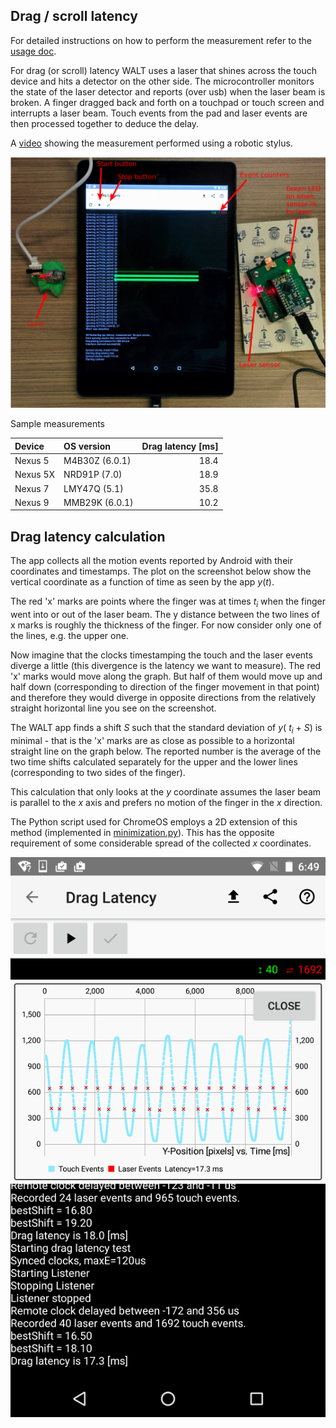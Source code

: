 ## Drag / scroll latency

For detailed instructions on how to perform the measurement refer to the [usage doc](usage/WALT_usage.md#dragscroll-latency).

For drag (or scroll) latency WALT uses a laser that shines across the touch device and hits a detector on the
other side. The microcontroller monitors the state of the laser detector and reports (over usb) when
the laser beam is broken. A finger dragged back and forth on a touchpad or touch screen
and interrupts a laser beam. Touch events from the pad and laser events are then processed together
to deduce the delay.

A [video](https://plus.google.com/+FrancoisBeaufort/posts/XctAif2nv4U) showing the measurement
performed using a robotic stylus.


![Drag/scroll latency measurement](usage/images/drag.png)

Sample measurements

| Device       | OS version     | Drag latency [ms]|
| :---         | :---           |             ---: | 
| Nexus 5      | M4B30Z (6.0.1) |             18.4 | 
| Nexus 5X     | NRD91P (7.0)   |             18.9 | 
| Nexus 7      | LMY47Q (5.1)   |             35.8 |
| Nexus 9      | MMB29K (6.0.1) |             10.2 |


## Drag latency calculation

The app collects all the motion events reported by Android with their coordinates and timestamps. The plot on the screenshot below show the vertical coordinate as a function of time as seen by the app _y_(_t_).

The red 'x' marks are points where the finger was at times _t<sub>i</sub>_ when the finger went into or out of the laser beam. The y distance between the two lines of x marks is roughly the thickness of the finger. For now consider only one of the lines, e.g. the upper one.

Now imagine that the clocks timestamping the touch and the laser events diverge a little (this divergence is the latency we want to measure). The red 'x' marks would move along the graph. But half of them would move up and half down (corresponding to direction of the finger movement in that point) and therefore they would diverge in opposite directions from the relatively straight horizontal line you see on the screenshot.

The WALT app finds a shift _S_ such that the standard deviation of _y_( _t<sub>i</sub>_ + _S_) is minimal - that is the 'x' marks are as close as possible to a horizontal straight line on the graph below. The reported number is the average of the two time shifts calculated separately for the upper and the lower lines (corresponding to two sides of the finger).

This calculation that only looks at the _y_ coordinate assumes the laser beam is parallel to the _x_ axis and prefers no motion of the finger in the _x_ direction.

The Python script used for ChromeOS employs a 2D extension of this method (implemented in [minimization.py](/pywalt/minimization.py)). This has the opposite requirement of some considerable spread of the collected _x_ coordinates.

![Drag/scroll latency measurement results](Drag_screen_N5X.png)
